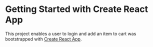 # Getting Started with Create React App

This project enables a user to login and add an item to cart was bootstrapped with [Create React App](https://github.com/facebook/create-react-app).